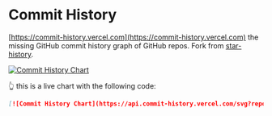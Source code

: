 # Commit History

[https://commit-history.vercel.com](https://commit-history.vercel.com) the missing GitHub commit history graph of GitHub repos. Fork from [star-history](https://github.com/bytebase/star-history).

[![Commit History Chart](https://api.commit-history.vercel.com/svg?repos=bytebase/star-history&type=Date)](https://commit-history.vercel.com/#bytebase/star-history&Date)

👆 this is a live chart with the following code:

```markdown
[![Commit History Chart](https://api.commit-history.vercel.com/svg?repos=bytebase/star-history&type=Date)](https://commit-history.vercel.com/#bytebase/star-history&Date)
```
